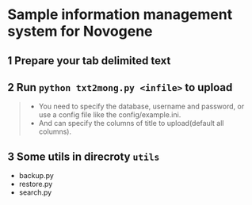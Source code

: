 # Sample information management system for Novogene

## 1 Prepare your tab delimited text

## 2 Run `python txt2mong.py <infile>` to upload
> - You need to specify the database, username and password,
> or use a config file like the config/example.ini.
> - And can specify the columns of title to upload(default all columns).

## 3 Some utils in direcroty `utils`
- backup.py
- restore.py
- search.py
